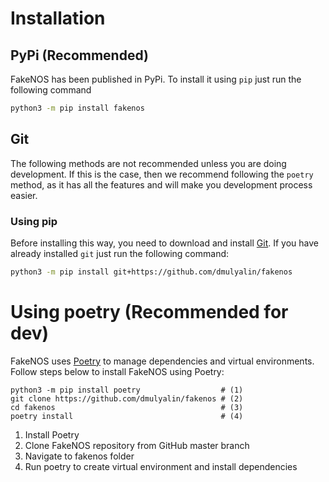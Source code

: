 # Installation

## PyPi (Recommended)
FakeNOS has been published in PyPi. To install it using `pip` just run the following command
```bash
python3 -m pip install fakenos
```

## Git
The following methods are not recommended unless you are doing development. If this is the case, then we recommend following the `poetry` method, as it has all the features and will make you development process easier.

### Using pip
Before installing this way, you need to download and install [Git](https://git-scm.com/book/en/v2/Getting-Started-Installing-Git). If you have already installed `git` just run the following command:
```bash
python3 -m pip install git+https://github.com/dmulyalin/fakenos
```

# Using poetry (Recommended for dev)
FakeNOS uses [Poetry](https://python-poetry.org/) to manage dependencies and
virtual environments. Follow steps below to install FakeNOS using Poetry:

```{ .bash .annotate }
python3 -m pip install poetry                  # (1)
git clone https://github.com/dmulyalin/fakenos # (2)
cd fakenos                                     # (3)
poetry install                                 # (4)
```

1.  Install Poetry
2.  Clone FakeNOS repository from GitHub master branch
3.  Navigate to fakenos folder
4.  Run poetry to create virtual environment and install dependencies
